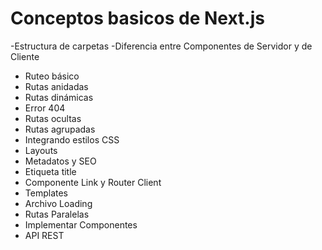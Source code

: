 # Conceptos basicos de Next.js 

-Estructura de carpetas
-Diferencia entre Componentes de Servidor y de Cliente
- Ruteo básico
- Rutas anidadas
- Rutas dinámicas
- Error 404
- Rutas ocultas
- Rutas agrupadas
- Integrando estilos CSS
- Layouts
- Metadatos y SEO
- Etiqueta title
- Componente Link y Router Client
- Templates
- Archivo Loading
- Rutas Paralelas
- Implementar Componentes
- API REST
